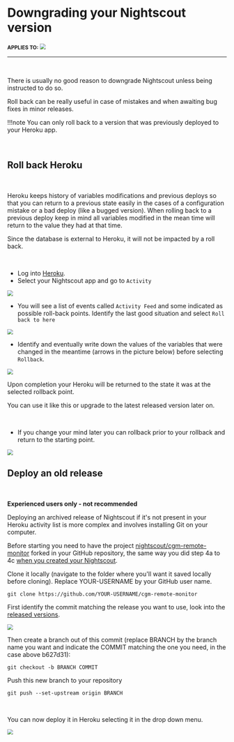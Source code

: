 # Downgrading your Nightscout version

<span style="font-size:smaller;">**APPLIES TO:**</span>	<img src="../../vendors/img/Heroku.png" style="zoom:80%;" />

------

</br>

There is usually no good reason to downgrade Nightscout unless being instructed to do so.

Roll back can be really useful in case of mistakes and when awaiting bug fixes in minor releases.

!!!note
    You can only roll back to a version that was previously deployed to your Heroku app.

</br>

## Roll back Heroku

</br>

Heroku keeps history of variables modifications and previous deploys so that you can return to a previous state easily in the cases of a configuration mistake or a bad deploy (like a bugged version). When rolling back to a previous deploy keep in mind all variables modified in the mean time will return to the value they had at that time.

Since the database is external to Heroku, it will not be impacted by a roll back.

</br>

- Log into [Heroku](https://id.heroku.com/login).
- Select your Nightscout app and go to  `Activity`

<img src="../img/Downgrade00.png" style="zoom:80%;" >

</br>

- You will see a list of events called `Activity Feed` and some indicated as possible roll-back points. Identify the last good situation and select `Roll back to here`

<img src="../img/Downgrade01.png" style="zoom:80%;" >

</br>

- Identify and eventually write down the values of the variables that were changed in the meantime (arrows in the picture below) before selecting `Rollback`.

<img src="../img/Downgrade02.png" style="zoom:80%;" >

</br>

Upon completion your Heroku will be returned to the state it was at the selected rollback point.

You can use it like this or upgrade to the latest released version later on.

</br>

- If you change your mind later you can rollback prior to your rollback and return to the starting point.

<img src="../img/Downgrade03.png" style="zoom:80%;" >

</br>

## Deploy an old release

</br>

**Experienced users only - not recommended**

Deploying an archived release of Nightscout if it's not present in your Heroku activity list is more complex and involves installing Git on your computer.

Before starting you need to have the project [nightscout/cgm-remote-monitor](https://github.com/nightscout/cgm-remote-monitor) forked in your GitHub repository, the same way you did step 4a to 4c [when you created your Nightscout](../../nightscout/new_user/#step-4-fork-and-deploy-cgm-remote-monitor).

Clone it locally (navigate to the folder where you'll want it saved locally before cloning). Replace YOUR-USERNAME by your GitHub user name.

`git clone https://github.com/YOUR-USERNAME/cgm-remote-monitor`

First identify the commit matching the release you want to use, look into the [released versions](https://github.com/nightscout/cgm-remote-monitor/releases).

<img src="../img/Downgrade04.png" style="zoom:80%;" >

</br>

Then create a branch out of this commit (replace BRANCH by the branch name you want and indicate the COMMIT matching the one you need, in the case above b627d31):

`git checkout -b BRANCH COMMIT`

Push this new branch to your repository

`git push --set-upstream origin BRANCH`

</br>

You can now deploy it in Heroku selecting it in the drop down menu.

<img src="../img/Downgrade05.png" style="zoom:80%;" >







